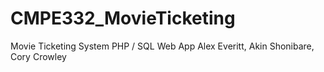 # CMPE332_MovieTicketing
 Movie Ticketing System PHP / SQL Web App
 Alex Everitt, Akin Shonibare, Cory Crowley
